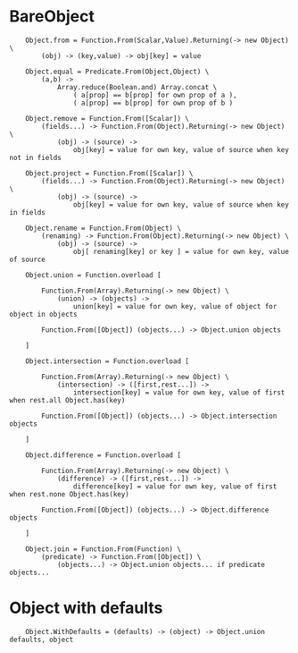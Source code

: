 # BareObject

		
		Object.from = Function.From(Scalar,Value).Returning(-> new Object) \
			(obj) -> (key,value) -> obj[key] = value
		
		Object.equal = Predicate.From(Object,Object) \
			(a,b) ->
				Array.reduce(Boolean.and) Array.concat \
					( a[prop] == b[prop] for own prop of a ),
					( a[prop] == b[prop] for own prop of b )
		
		Object.remove = Function.From([Scalar]) \
			(fields...) -> Function.From(Object).Returning(-> new Object) \
				(obj) -> (source) ->
					obj[key] = value for own key, value of source when key not in fields
		
		Object.project = Function.From([Scalar]) \
			(fields...) -> Function.From(Object).Returning(-> new Object) \
				(obj) -> (source) ->
					obj[key] = value for own key, value of source when key in fields
		
		Object.rename = Function.From(Object) \
			(renaming) -> Function.From(Object).Returning(-> new Object) \
				(obj) -> (source) ->
					obj[ renaming[key] or key ] = value for own key, value of source
		
		Object.union = Function.overload [
		
			Function.From(Array).Returning(-> new Object) \
				(union) -> (objects) ->
					union[key] = value for own key, value of object for object in objects
				
			Function.From([Object]) (objects...) -> Object.union objects
			
		]
		
		Object.intersection = Function.overload [
		
			Function.From(Array).Returning(-> new Object) \
				(intersection) -> ([first,rest...]) ->
					intersection[key] = value for own key, value of first when rest.all Object.has(key)
						
			Function.From([Object]) (objects...) -> Object.intersection objects
				
		]
		
		Object.difference = Function.overload [
		
			Function.From(Array).Returning(-> new Object) \
				(difference) -> ([first,rest...]) ->
					difference[key] = value for own key, value of first when rest.none Object.has(key)
		
			Function.From([Object]) (objects...) -> Object.difference objects
		
		]	
		
		Object.join = Function.From(Function) \
			(predicate) -> Function.From([Object]) \
				(objects...) -> Object.union objects... if predicate objects...
				

# Object with defaults

		
		Object.WithDefaults = (defaults) -> (object) -> Object.union defaults, object
		
